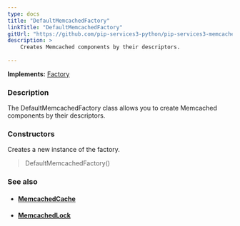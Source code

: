 ```yaml
---
type: docs
title: "DefaultMemcachedFactory"
linkTitle: "DefaultMemcachedFactory"
gitUrl: "https://github.com/pip-services3-python/pip-services3-memcached-python"
description: > 
    Creates Memcached components by their descriptors.
    
---
```


**Implements:** [Factory](../../../components/build/factory)

### Description

The DefaultMemcachedFactory class allows you to create Memcached components by their descriptors.

### Constructors

Creates a new instance of the factory.

> DefaultMemcachedFactory()


### See also
- #### [MemcachedCache](../../cache/memcached_cache)
- #### [MemcachedLock](../../lock/memcached_lock)

